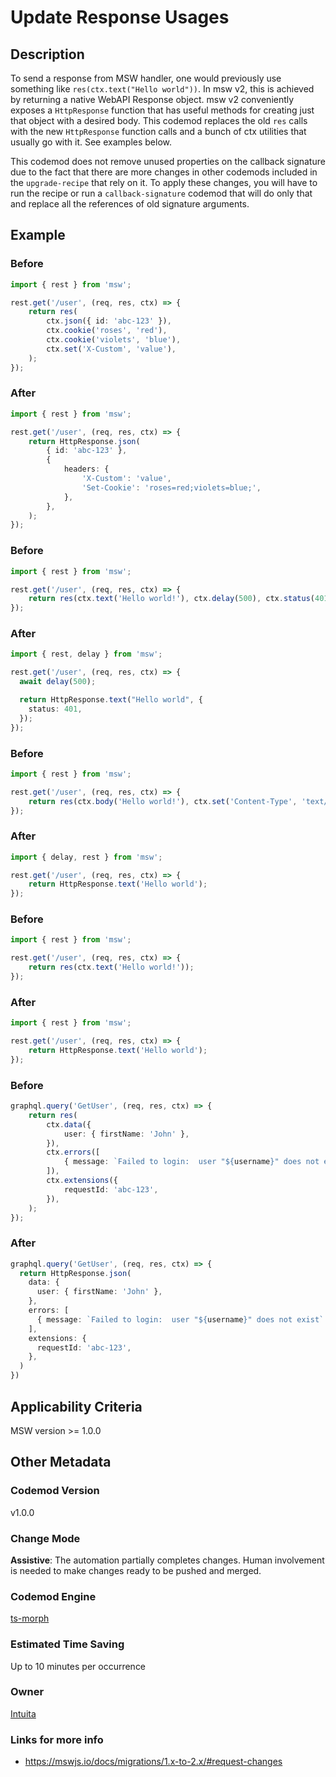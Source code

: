 # Update Response Usages

## Description

To send a response from MSW handler, one would previously use something like `res(ctx.text("Hello world"))`. In msw v2, this is achieved by returning a native WebAPI Response object. msw v2 conveniently exposes a `HttpResponse` function that has useful methods for creating just that object with a desired body. This codemod replaces the old `res` calls with the new `HttpResponse` function calls and a bunch of ctx utilities that usually go with it. See examples below.

This codemod does not remove unused properties on the callback signature due to the fact that there are more changes in other codemods included in the `upgrade-recipe` that rely on it. To apply these changes, you will have to run the recipe or run a `callback-signature` codemod that will do only that and replace all the references of old signature arguments.

## Example

### Before

```ts
import { rest } from 'msw';

rest.get('/user', (req, res, ctx) => {
	return res(
		ctx.json({ id: 'abc-123' }),
		ctx.cookie('roses', 'red'),
		ctx.cookie('violets', 'blue'),
		ctx.set('X-Custom', 'value'),
	);
});
```

### After

```ts
import { rest } from 'msw';

rest.get('/user', (req, res, ctx) => {
	return HttpResponse.json(
		{ id: 'abc-123' },
		{
			headers: {
				'X-Custom': 'value',
				'Set-Cookie': 'roses=red;violets=blue;',
			},
		},
	);
});
```

### Before

```ts
import { rest } from 'msw';

rest.get('/user', (req, res, ctx) => {
	return res(ctx.text('Hello world!'), ctx.delay(500), ctx.status(401));
});
```

### After

```ts
import { rest, delay } from 'msw';

rest.get('/user', (req, res, ctx) => {
  await delay(500);

  return HttpResponse.text("Hello world", {
    status: 401,
  });
});
```

### Before

```ts
import { rest } from 'msw';

rest.get('/user', (req, res, ctx) => {
	return res(ctx.body('Hello world!'), ctx.set('Content-Type', 'text/plain'));
});
```

### After

```ts
import { delay, rest } from 'msw';

rest.get('/user', (req, res, ctx) => {
	return HttpResponse.text('Hello world');
});
```

### Before

```ts
import { rest } from 'msw';

rest.get('/user', (req, res, ctx) => {
	return res(ctx.text('Hello world!'));
});
```

### After

```ts
import { rest } from 'msw';

rest.get('/user', (req, res, ctx) => {
	return HttpResponse.text('Hello world');
});
```

### Before

```ts
graphql.query('GetUser', (req, res, ctx) => {
	return res(
		ctx.data({
			user: { firstName: 'John' },
		}),
		ctx.errors([
			{ message: `Failed to login:  user "${username}" does not exist` },
		]),
		ctx.extensions({
			requestId: 'abc-123',
		}),
	);
});
```

### After

```ts
graphql.query('GetUser', (req, res, ctx) => {
  return HttpResponse.json(
    data: {
      user: { firstName: 'John' },
    },
    errors: [
      { message: `Failed to login:  user "${username}" does not exist` },
    ],
    extensions: {
      requestId: 'abc-123',
    },
  )
})
```

## Applicability Criteria

MSW version >= 1.0.0

## Other Metadata

### Codemod Version

v1.0.0

### Change Mode

**Assistive**: The automation partially completes changes. Human involvement is needed to make changes ready to be pushed and merged.

### **Codemod Engine**

[ts-morph](https://github.com/dsherret/ts-morph)

### Estimated Time Saving

Up to 10 minutes per occurrence

### Owner

[Intuita](https://github.com/codemod-com)

### Links for more info

-   https://mswjs.io/docs/migrations/1.x-to-2.x/#request-changes
